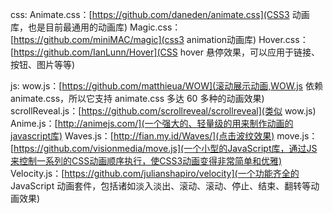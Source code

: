 
css:
Animate.css：[https://github.com/daneden/animate.css](CSS3 动画库，也是目前最通用的动画库)
Magic.css：[https://github.com/miniMAC/magic](css3 animation动画库)
Hover.css：[https://github.com/IanLunn/Hover](CSS hover 悬停效果，可以应用于链接、按钮、图片等等)

js:
wow.js：[https://github.com/matthieua/WOW](滚动展示动画,WOW.js 依赖 animate.css，所以它支持 animate.css 多达 60 多种的动画效果)
scrollReveal.js：[https://github.com/scrollreveal/scrollreveal](类似 wow.js)
Anime.js：[http://animejs.com/](一个强大的、轻量级的用来制作动画的javascript库)
Waves.js：[http://fian.my.id/Waves/](点击波纹效果)
move.js：[https://github.com/visionmedia/move.js](一个小型的JavaScript库，通过JS来控制一系列的CSS动画顺序执行，使CSS3动画变得非常简单和优雅)
Velocity.js：[https://github.com/julianshapiro/velocity](一个功能齐全的 JavaScript 动画套件，包括诸如淡入淡出、滚动、滚动、停止、结束、翻转等动画效果)
